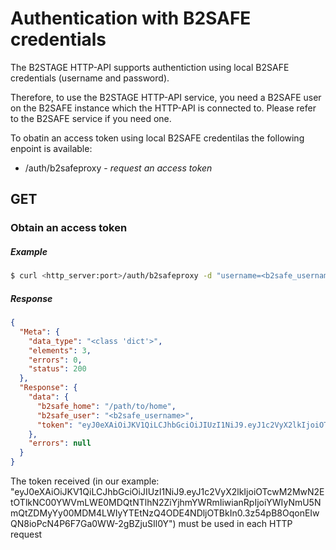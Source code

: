 # Authentication with B2SAFE credentials

The B2STAGE HTTP-API supports authentiction using local B2SAFE credentials (username and password).

Therefore, to use the B2STAGE HTTP-API service, you need a B2SAFE user on the B2SAFE instance which the HTTP-API is connected to. Please refer to the B2SAFE service if you need one.

To obatin an access token using local B2SAFE credentilas the following enpoint is available:

- /auth/b2safeproxy - _request an access token_

## **GET**

### Obtain an access token

##### Example

```bash
$ curl <http_server:port>/auth/b2safeproxy -d "username=<b2safe_username>&password=<b2safe_password>"
```

##### Response

```json
{
  "Meta": {
    "data_type": "<class 'dict'>",
    "elements": 3,
    "errors": 0,
    "status": 200
  },
  "Response": {
    "data": {
      "b2safe_home": "/path/to/home",
      "b2safe_user": "<b2safe_username>",
      "token": "eyJ0eXAiOiJKV1QiLCJhbGciOiJIUzI1NiJ9.eyJ1c2VyX2lkIjoiOTcwM2MwN2EtOTlkNC00YWVmLWE0MDQtNTlhN2ZiYjhmYWRmIiwianRpIjoiYWIyNmU5NmQtZDMyYy00MDM4LWIyYTEtNzQ4ODE4NDljOTBkIn0.3z54pB8OqonEIwQN8ioPcN4P6F7Ga0WW-2gBZjuSIl0"
    },
    "errors": null
  }
}
```

The token received (in our example:
"eyJ0eXAiOiJKV1QiLCJhbGciOiJIUzI1NiJ9.eyJ1c2VyX2lkIjoiOTcwM2MwN2EtOTlkNC00YWVmLWE0MDQtNTlhN2ZiYjhmYWRmIiwianRpIjoiYWIyNmU5NmQtZDMyYy00MDM4LWIyYTEtNzQ4ODE4NDljOTBkIn0.3z54pB8OqonEIwQN8ioPcN4P6F7Ga0WW-2gBZjuSIl0Y") must be used in each HTTP request
